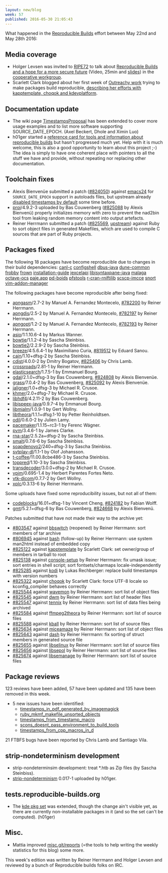 ```yaml
---
layout: new/blog
week: 57
published: 2016-05-30 21:05:43
---
```


What happened in the [Reproducible
Builds](https://wiki.debian.org/ReproducibleBuilds) effort between May 22nd and May 28th 2016:

Media coverage
--------------

 * Holger Levsen was invited to [RIPE72](https://ripe72.ripe.net) to talk about [Reproducible Builds and a hope for a more secure future](https://ripe72.ripe.net/archive/video/Holger_Levsen-Reproducible_Builds_for_Debian%2C_and_a_Hope_for_a_More_Secure_Future-20160526-095438.mp4) (Video, 25min and [slides](https://ripe72.ripe.net/presentations/158-2016-05-24-ripe72.pdf)) in the [cooperative workgroup](https://ripe72.ripe.net/programme/meeting-plan/coop-wg/).
 * Scarlett Clark blogged about her first week of [Outreachy work](https://www.gnome.org/outreachy/) trying to make packages build reproducible, [describing her efforts with kapptemplate, choqok and kdevplatform](http://scarlettgatelyclark.com/2016/debian-outreachy-debian-reproducible-builds-week-1-progress-report/).

Documentation update
--------------------

 * The wiki page [TimestampsProposal](https://wiki.debian.org/ReproducibleBuilds/TimestampsProposal) has been extended to cover more usage examples and to list more software supporting SOURCE_DATE_EPOCH. (Axel Beckert, Dhole and Ximin Luo)
 * h01ger started a [reference card for tools and information about reproducible builds](https://salsa.debian.org/reproducible-builds/reference-card.git) but hasn't progressed much yet. Help with it is much welcome, this is also a good opportunity to learn about this project ;-) The idea is simply to have one coherent place with pointers to all the stuff we have and provide, without repeating nor replacing other documentation.

Toolchain fixes
---------------

 * Alexis Bienvenüe submitted a patch ([#824050](https://bugs.debian.org/824050)) against [emacs24](https://tracker.debian.org/pkg/emacs24) for `SOURCE_DATE_EPOCH` support in autoloads files, but upstream already [disabled timestamps by default](http://git.savannah.gnu.org/cgit/emacs.git/tree/etc/NEWS#n406) some time before.
 * [proj](https://tracker.debian.org/pkg/proj)/4.9.2-3 uploaded by Bas Couwenberg ([#825088](https://bugs.debian.org/825088) by Alexis Bienvenü) properly initializes memory with zero to prevent the nad2bin tool from leaking random memory content into output artefacts.
 * Reiner Herrmann submitted a patch ([#825569](https://bugs.debian.org/825569), [upstream](https://github.com/ruby/ruby/pull/1367)) against Ruby to sort object files in generated Makefiles, which are used to compile C sources that are part of Ruby projects.

Packages fixed
--------------

The following 18 packages have become reproducible due to changes in their
build dependencies:
[canl-c](https://tracker.debian.org/pkg/canl-c)
[configshell](https://tracker.debian.org/pkg/configshell)
[dbus-java](https://tracker.debian.org/pkg/dbus-java)
[dune-common](https://tracker.debian.org/pkg/dune-common)
[frobby](https://tracker.debian.org/pkg/frobby)
[frown](https://tracker.debian.org/pkg/frown)
[installation-guide](https://tracker.debian.org/pkg/installation-guide)
[jexcelapi](https://tracker.debian.org/pkg/jexcelapi)
[libjsyntaxpane-java](https://tracker.debian.org/pkg/libjsyntaxpane-java)
[malaga](https://tracker.debian.org/pkg/malaga)
[octave-ocs](https://tracker.debian.org/pkg/octave-ocs)
[paje.app](https://tracker.debian.org/pkg/paje.app)
[pd-boids](https://tracker.debian.org/pkg/pd-boids)
[pfstools](https://tracker.debian.org/pkg/pfstools)
[r-cran-rniftilib](https://tracker.debian.org/pkg/r-cran-rniftilib)
[scscp-imcce](https://tracker.debian.org/pkg/scscp-imcce)
[snort](https://tracker.debian.org/pkg/snort)
[vim-addon-manager](https://tracker.debian.org/pkg/vim-addon-manager)

The following packages have become reproducible after being fixed:

 * [apngasm](https://tracker.debian.org/pkg/apngasm)/2.7-2 by Manuel A. Fernandez Montecelo, [#782200](https://bugs.debian.org/782200) by Reiner Herrmann.
 * [apngdis](https://tracker.debian.org/pkg/apngdis)/2.5-2 by Manuel A. Fernandez Montecelo, [#782197](https://bugs.debian.org/782197) by Reiner Herrmann.
 * [apngopt](https://tracker.debian.org/pkg/apngopt)/1.2-2 by Manuel A. Fernandez Montecelo, [#782193](https://bugs.debian.org/782193) by Reiner Herrmann.
 * [asio](https://tracker.debian.org/pkg/asio)/1:1.10.6-4 by Markus Wanner.
 * [bowtie](https://tracker.debian.org/pkg/bowtie)/1.1.2-4 by Sascha Steinbiss.
 * [bowtie2](https://tracker.debian.org/pkg/bowtie2)/2.2.9-2 by Sascha Steinbiss.
 * [breeze](https://tracker.debian.org/pkg/breeze)/4:5.6.4-1 by Maximiliano Curia, [#819512](https://bugs.debian.org/819512) by Eduard Sanou.
 * [cain](https://tracker.debian.org/pkg/cain)/1.10+dfsg-2 by Sascha Steinbiss.
 * [cdist](https://tracker.debian.org/pkg/cdist)/4.0.0-2 by Dmitry Bogatov, [#825406](https://bugs.debian.org/825406) by Chris Lamb.
 * [crossroads](https://tracker.debian.org/pkg/crossroads)/2.81-1 by Reiner Herrmann.
 * [elasticsearch](https://tracker.debian.org/pkg/elasticsearch)/1.7.5-1 by Emmanuel Bourg.
 * [gdal](https://tracker.debian.org/pkg/gdal)/2.1.0+dfsg-3 by Bas Couwenberg, [#824808](https://bugs.debian.org/824808) by Alexis Bienvenüe.
 * [grass](https://tracker.debian.org/pkg/grass)/7.0.4-2 by Bas Couwenberg, [#825092](https://bugs.debian.org/825092) by Alexis Bienvenüe.
 * [jaligner](https://tracker.debian.org/pkg/jaligner)/1.0+dfsg-3 by Michael R. Crusoe.
 * [khmer](https://tracker.debian.org/pkg/khmer)/2.0+dfsg-7 by Michael R. Crusoe.
 * [libhdf4](https://tracker.debian.org/pkg/libhdf4)/4.2.11-2 by Bas Couwenberg.
 * [libjspeex-java](https://tracker.debian.org/pkg/libjspeex-java)/0.9.7-4 by Emmanuel Bourg.
 * [libmialm](https://tracker.debian.org/pkg/libmialm)/1.0.9-1 by Gert Wollny.
 * [libtheora](https://tracker.debian.org/pkg/libtheora)/1.1.1+dfsg.1-10 by Petter Reinholdtsen.
 * [odil](https://tracker.debian.org/pkg/odil)/0.6.0-2 by Julien Lamy.
 * [pacemaker](https://tracker.debian.org/pkg/pacemaker)/1.1.15~rc3-1 by Ferenc Wágner.
 * [pvm](https://tracker.debian.org/pkg/pvm)/3.4.6-1 by James Clarke.
 * [rna-star](https://tracker.debian.org/pkg/rna-star)/2.5.2a+dfsg-2 by Sascha Steinbiss.
 * [smalt](https://tracker.debian.org/pkg/smalt)/0.7.6-6 by Sascha Steinbiss.
 * [soapdenovo2](https://tracker.debian.org/pkg/soapdenovo2)/240+dfsg-3 by Sascha Steinbiss.
 * [svtplay-dl](https://tracker.debian.org/pkg/svtplay-dl)/1.1-1 by Olof Johansson.
 * [t-coffee](https://tracker.debian.org/pkg/t-coffee)/11.00.8cbe486-3 by Sascha Steinbiss.
 * [toppred](https://tracker.debian.org/pkg/toppred)/1.10-3 by Sascha Steinbiss.
 * [transdecoder](https://tracker.debian.org/pkg/transdecoder)/3.0.0+dfsg-2 by Michael R. Crusoe.
 * [vpim](https://tracker.debian.org/pkg/vpim)/0.695-1.4 by Herbert Parentes Fortes Neto.
 * [vtk-dicom](https://tracker.debian.org/pkg/vtk-dicom)/0.7.7-2 by Gert Wollny.
 * [xplc](https://tracker.debian.org/pkg/xplc)/0.3.13-6 by Reiner Herrmann.

Some uploads have fixed some reproducibility issues, but not all of them:

 * [codeblocks](https://tracker.debian.org/pkg/codeblocks)/16.01+dfsg-1 by Vincent Cheng, [#824182](https://bugs.debian.org/824182) by Fabian Wolff.
 * [gmt](https://tracker.debian.org/pkg/gmt)/5.2.1+dfsg-6 by Bas Couwenberg, [#824668](https://bugs.debian.org/824668) by Alexis Bienvenü.

Patches submitted that have not made their way to the archive yet:

 * [#803547](https://bugs.debian.org/803547) against [bbswitch](https://tracker.debian.org/pkg/bbswitch) (reopened) by Reiner Herrmann: sort members of tar archive
 * [#806945](https://bugs.debian.org/806945) against [bash](https://tracker.debian.org/pkg/bash) (follow-up) by Reiner Herrmann: use system man2html instead of embedded copy
 * [#825122](https://bugs.debian.org/825122) against [kapptemplate](https://tracker.debian.org/pkg/kapptemplate) by Scarlett Clark: set owner/group of members in tarball to root
 * [#825138](https://bugs.debian.org/825138) against [console-setup](https://tracker.debian.org/pkg/console-setup) by Reiner Herrmann: fix umask issue; sort entries in shell script; sort fontsets/charmaps locale-independently
 * [#825285](https://bugs.debian.org/825285) against [kodi](https://tracker.debian.org/pkg/kodi) by Lukas Rechberger: replace build timestamps with version numbers
 * [#825322](https://bugs.debian.org/825322) against [choqok](https://tracker.debian.org/pkg/choqok) by Scarlett Clark: force UTF-8 locale so kconfig_compiler behaves correctly
 * [#825544](https://bugs.debian.org/825544) against [wavemon](https://tracker.debian.org/pkg/wavemon) by Reiner Herrmann: sort list of object files
 * [#825545](https://bugs.debian.org/825545) against [dwm](https://tracker.debian.org/pkg/dwm) by Reiner Herrmann: sort list of header files
 * [#825547](https://bugs.debian.org/825547) against [tennix](https://tracker.debian.org/pkg/tennix) by Reiner Herrmann: sort list of data files being archived
 * [#825584](https://bugs.debian.org/825584) against [ffmpeg2theora](https://tracker.debian.org/pkg/ffmpeg2theora) by Reiner Herrmann: sort list of source files
 * [#825588](https://bugs.debian.org/825588) against [kball](https://tracker.debian.org/pkg/kball) by Reiner Herrmann: sort list of source files
 * [#825634](https://bugs.debian.org/825634) against [miceamaze](https://tracker.debian.org/pkg/miceamaze) by Reiner Herrmann: sort list of object files
 * [#825643](https://bugs.debian.org/825643) against [dash](https://tracker.debian.org/pkg/dash) by Reiner Herrmann: fix sorting of struct members in generated source file
 * [#825655](https://bugs.debian.org/825655) against [libselinux](https://tracker.debian.org/pkg/libselinux) by Reiner Herrmann: sort list of source files
 * [#825656](https://bugs.debian.org/825656) against [libsepol](https://tracker.debian.org/pkg/libsepol) by Reiner Herrmann: sort list of source files
 * [#825674](https://bugs.debian.org/825674) against [libsemanage](https://tracker.debian.org/pkg/libsemanage) by Reiner Herrmann: sort list of source files

Package reviews
---------------

123 reviews have been added, 57 have been updated and 135 have been removed in this week.

 * 5 new issues have been identified:
   * [timestamps_in_pdf_generated_by_imagemagick](https://tests.reproducible-builds.org/issues/unstable/timestamps_in_pdf_generated_by_imagemagick_issue.html)
   * [ruby_mkmf_makefile_unsorted_objects](https://tests.reproducible-builds.org/issues/unstable/ruby_mkmf_makefile_unsorted_objects_issue.html)
   * [timestamps_from_timestamp_macro](https://tests.reproducible-builds.org/issues/unstable/timestamps_from_timestamp_macro_issue.html)
   * [scons_doesnt_pass_environment_to_build_tools](https://tests.reproducible-builds.org/issues/unstable/scons_doesnt_pass_environment_to_build_tools_issue.html)
   * [timestamps_from_cpp_macros_in_d](https://tests.reproducible-builds.org/issues/unstable/timestamps_from_cpp_macros_in_d_issue.html)

21 FTBFS bugs have been reported by Chris Lamb and Santiago Vila.

strip-nondeterminism development
--------------------------------

 * strip-nondeterminsim development: treat *.htb as Zip files (by Sascha Steinbiss).
 * [strip-nondeterminism](https://tracker.debian.org/pkg/strip-nondeterminism) 0.017-1 uploaded by h01ger.

tests.reproducible-builds.org
-----------------------

 * The [kde pkg set](https://tests.reproducible-builds.org/unstable/amd64/pkg_set_kde.html) was extended, though the change ain't visible yet, as there are currently non-installable packages in it (and so the set can't be computed). (h01ger)

Misc.
-----

 * Mattia improved [misc.git/reports](https://salsa.debian.org/reproducible-builds/misc.git/tree/reports) (=the tools to help writing the weekly statistics for this blog) some more.


This week's edition was written by Reiner Herrmann and Holger Levsen and reviewed by a bunch of Reproducible builds folks on IRC.
